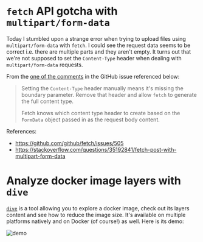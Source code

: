 # `fetch` API gotcha with `multipart/form-data`

Today I stumbled upon a strange error when trying to upload files
using `multipart/form-data` with `fetch`. I could see the request
data seems to be correct i.e. there are multiple parts and they aren't
empty. It turns out that we're not supposed to set the `Content-Type`
header when dealing with `multipart/form-data` requests.

From the [one of the comments](https://github.com/github/fetch/issues/505#issuecomment-293064470)
in the GitHub issue referenced below:

> Setting the `Content-Type` header manually means it's missing the
  boundary parameter. Remove that header and allow `fetch` to generate
  the full content type.
>
> Fetch knows which content type header to create based on the `FormData`
  object passed in as the request body content.

References:
- https://github.com/github/fetch/issues/505
- https://stackoverflow.com/questions/35192841/fetch-post-with-multipart-form-data

# Analyze docker image layers with `dive`

[`dive`](https://github.com/wagoodman/dive) is a tool allowing you to explore
a docker image, check out its layers content and see how to reduce the image
size. It's available on multiple platforms natively and on Docker (of course!)
as well. Here is its demo:

![demo](https://github.com/wagoodman/dive/blob/master/.data/demo.gif)
